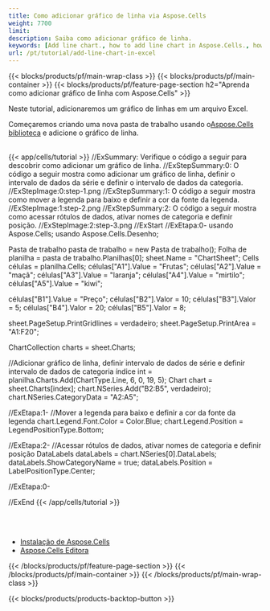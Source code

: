 ```yaml
---
title: Como adicionar gráfico de linha via Aspose.Cells
weight: 7700
limit:
description: Saiba como adicionar gráfico de linha.
keywords: [Add line chart., how to add line chart in Aspose.Cells., how to add line chart using Aspose.Cells]
url: /pt/tutorial/add-line-chart-in-excel
---
```

{{< blocks/products/pf/main-wrap-class >}}
{{< blocks/products/pf/main-container >}}
{{< blocks/products/pf/feature-page-section h2="Aprenda como adicionar gráfico de linha com Aspose.Cells" >}}

<p>
Neste tutorial, adicionaremos um gráfico de linhas em um arquivo Excel.
</p>

<p>
 Começaremos criando uma nova pasta de trabalho usando o<a href="https://www.nuget.org/packages/Aspose.Cells">Aspose.Cells biblioteca</a> e adicione o gráfico de linha.
</p>

<br />
{{< app/cells/tutorial >}}
//ExSummary: Verifique o código a seguir para descobrir como adicionar um gráfico de linha.
//ExStepSummary:0: O código a seguir mostra como adicionar um gráfico de linha, definir o intervalo de dados da série e definir o intervalo de dados da categoria.
//ExStepImage:0:step-1.png
//ExStepSummary:1: O código a seguir mostra como mover a legenda para baixo e definir a cor da fonte da legenda.
//ExStepImage:1:step-2.png
//ExStepSummary:2: O código a seguir mostra como acessar rótulos de dados, ativar nomes de categoria e definir posição.
//ExStepImage:2:step-3.png
//ExStart
//ExEtapa:0-
usando Aspose.Cells;
usando Aspose.Cells.Desenho;

Pasta de trabalho pasta de trabalho = new Pasta de trabalho();
Folha de planilha = pasta de trabalho.Planilhas[0];
sheet.Name = "ChartSheet";
Cells células = planilha.Cells;
células["A1"].Value = "Frutas";
células["A2"].Value = "maçã";
células["A3"].Value = "laranja";
células["A4"].Value = "mirtilo";
células["A5"].Value = "kiwi";

células["B1"].Value = "Preço";
células["B2"].Valor = 10;
células["B3"].Valor = 5;
células["B4"].Valor = 20;
células["B5"].Valor = 8;

sheet.PageSetup.PrintGridlines = verdadeiro;
sheet.PageSetup.PrintArea = "A1:F20";

ChartCollection charts = sheet.Charts;

//Adicionar gráfico de linha, definir intervalo de dados de série e definir intervalo de dados de categoria
índice int = planilha.Charts.Add(ChartType.Line, 6, 0, 19, 5);
Chart chart = sheet.Charts[index];
chart.NSeries.Add("B2:B5", verdadeiro);
chart.NSeries.CategoryData = "A2:A5";

//ExEtapa:1-
//Mover a legenda para baixo e definir a cor da fonte da legenda
chart.Legend.Font.Color = Color.Blue;
chart.Legend.Position = LegendPositionType.Bottom;

//ExEtapa:2-
//Acessar rótulos de dados, ativar nomes de categoria e definir posição
DataLabels dataLabels = chart.NSeries[0].DataLabels;
dataLabels.ShowCategoryName = true;
dataLabels.Position = LabelPositionType.Center;

//ExEtapa:0-

//ExEnd
{{< /app/cells/tutorial >}}
<br />

<br />
<br />
<div class="code-sample">
    <ul class="link-list">
        <li class="link-item"><a href="https://docs.aspose.com/cells/net/installation/">Instalação de Aspose.Cells</a></li>
        <li class="link-item"><a href="https://products.aspose.app/cells/editor/">Aspose.Cells Editora</a></li>
    </ul>
</div>

{{< /blocks/products/pf/feature-page-section >}}
{{< /blocks/products/pf/main-container >}}
{{< /blocks/products/pf/main-wrap-class >}}

{{< blocks/products/products-backtop-button >}}